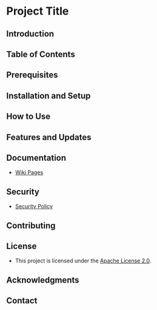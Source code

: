 # Project Title

## Introduction

## Table of Contents

## Prerequisites

## Installation and Setup

## How to Use

## Features and Updates

## Documentation

- [Wiki Pages](https://github.com/JeremyFriesenGitHub/ai-snow-day-predictor/wiki)

## Security

- [Security Policy](https://github.com/JeremyFriesenGitHub/ai-snow-day-predictor/blob/main/SECURITY.md)

## Contributing

## License

- This project is licensed under the [Apache License 2.0]().

## Acknowledgments

## Contact
